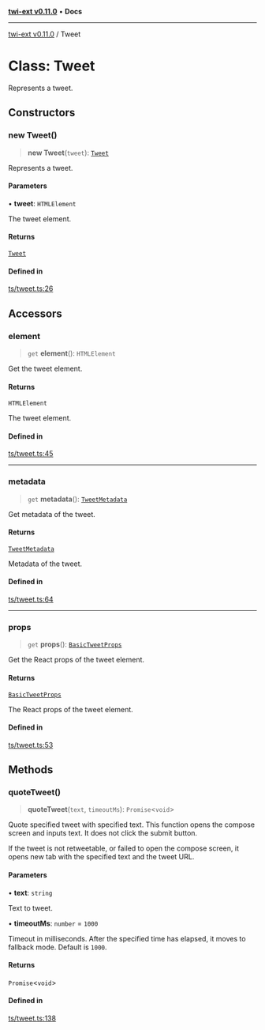 [**twi-ext v0.11.0**](../README.md) • **Docs**

***

[twi-ext v0.11.0](../README.md) / Tweet

# Class: Tweet

Represents a tweet.

## Constructors

### new Tweet()

> **new Tweet**(`tweet`): [`Tweet`](Tweet.md)

Represents a tweet.

#### Parameters

• **tweet**: `HTMLElement`

The tweet element.

#### Returns

[`Tweet`](Tweet.md)

#### Defined in

[ts/tweet.ts:26](https://github.com/Robot-Inventor/twi-ext/blob/c9a62b212c02cdb14e7bb535759d2d063512afc8/src/ts/tweet.ts#L26)

## Accessors

### element

> `get` **element**(): `HTMLElement`

Get the tweet element.

#### Returns

`HTMLElement`

The tweet element.

#### Defined in

[ts/tweet.ts:45](https://github.com/Robot-Inventor/twi-ext/blob/c9a62b212c02cdb14e7bb535759d2d063512afc8/src/ts/tweet.ts#L45)

***

### metadata

> `get` **metadata**(): [`TweetMetadata`](../interfaces/TweetMetadata.md)

Get metadata of the tweet.

#### Returns

[`TweetMetadata`](../interfaces/TweetMetadata.md)

Metadata of the tweet.

#### Defined in

[ts/tweet.ts:64](https://github.com/Robot-Inventor/twi-ext/blob/c9a62b212c02cdb14e7bb535759d2d063512afc8/src/ts/tweet.ts#L64)

***

### props

> `get` **props**(): [`BasicTweetProps`](../interfaces/BasicTweetProps.md)

Get the React props of the tweet element.

#### Returns

[`BasicTweetProps`](../interfaces/BasicTweetProps.md)

The React props of the tweet element.

#### Defined in

[ts/tweet.ts:53](https://github.com/Robot-Inventor/twi-ext/blob/c9a62b212c02cdb14e7bb535759d2d063512afc8/src/ts/tweet.ts#L53)

## Methods

### quoteTweet()

> **quoteTweet**(`text`, `timeoutMs`): `Promise`\<`void`\>

Quote specified tweet with specified text.
This function opens the compose screen and inputs text.
It does not click the submit button.

If the tweet is not retweetable, or failed to open the compose screen,
it opens new tab with the specified text and the tweet URL.

#### Parameters

• **text**: `string`

Text to tweet.

• **timeoutMs**: `number` = `1000`

Timeout in milliseconds. After the specified time has elapsed, it moves to fallback mode. Default is ``1000``.

#### Returns

`Promise`\<`void`\>

#### Defined in

[ts/tweet.ts:138](https://github.com/Robot-Inventor/twi-ext/blob/c9a62b212c02cdb14e7bb535759d2d063512afc8/src/ts/tweet.ts#L138)
